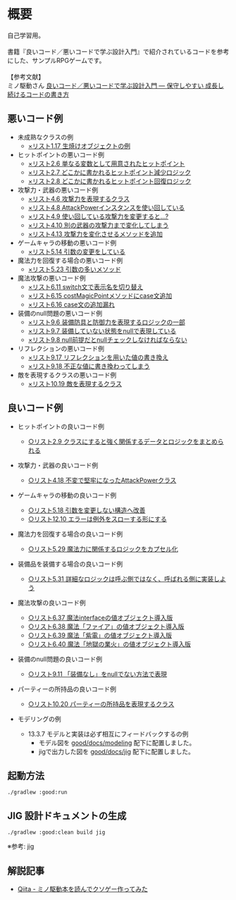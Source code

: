 # 概要
自己学習用。
<br><br>
書籍『良いコード／悪いコードで学ぶ設計入門』で紹介されているコードを参考にした、サンプルRPGゲームです。
<br><br>
【参考文献】
<br>
ミノ駆動さん [良いコード／悪いコードで学ぶ設計入門 ― 保守しやすい 成長し続けるコードの書き方](https://www.amazon.co.jp/dp/B09Y1MWK9N/ref=dp-kindle-redirect?_encoding=UTF8&btkr=1)

## 悪いコード例
- 未成熟なクラスの例
  - [×リスト1.17 生焼けオブジェクトの例](https://github.com/kdr250/good-code-bad-code-sample/blob/b11ac468e9cdc54a8f976376ca5a009ed329db90/app/src/main/java/com/example/sample/objects/AssetManager.java#L33)
- ヒットポイントの悪いコード例
  - [×リスト2.6 単なる変数として用意されたヒットポイント](https://github.com/kdr250/good-code-bad-code-sample/blob/b11ac468e9cdc54a8f976376ca5a009ed329db90/app/src/main/java/com/example/sample/entity/Entity.java#L41)
  - [×リスト2.7 どこかに書かれるヒットポイント減少ロジック](https://github.com/kdr250/good-code-bad-code-sample/blob/b11ac468e9cdc54a8f976376ca5a009ed329db90/app/src/main/java/com/example/sample/UI.java#L230)
  - [×リスト2.8 どこかに書かれるヒットポイント回復ロジック](https://github.com/kdr250/good-code-bad-code-sample/blob/b11ac468e9cdc54a8f976376ca5a009ed329db90/app/src/main/java/com/example/sample/objects/ItemPotionRed.java#L22)
- 攻撃力・武器の悪いコード例
  - [×リスト4.6 攻撃力を表現するクラス](https://github.com/kdr250/good-code-bad-code-sample/blob/b11ac468e9cdc54a8f976376ca5a009ed329db90/app/src/main/java/com/example/sample/objects/AttackPower.java#L4)
  - [×リスト4.8 AttackPowerインスタンスを使い回している](https://github.com/kdr250/good-code-bad-code-sample/blob/b11ac468e9cdc54a8f976376ca5a009ed329db90/app/src/main/java/com/example/sample/objects/AssetManager.java#L18)
  - [×リスト4.9 使い回している攻撃力を変更すると...?](https://github.com/kdr250/good-code-bad-code-sample/blob/b11ac468e9cdc54a8f976376ca5a009ed329db90/app/src/main/java/com/example/sample/objects/AssetManager.java#L19)
  - [×リスト4.10 別の武器の攻撃力まで変化してしまう](https://github.com/kdr250/good-code-bad-code-sample/blob/b11ac468e9cdc54a8f976376ca5a009ed329db90/app/src/main/java/com/example/sample/objects/AssetManager.java#L20)
  - [×リスト4.13 攻撃力を変化させるメソッドを追加](https://github.com/kdr250/good-code-bad-code-sample/blob/b11ac468e9cdc54a8f976376ca5a009ed329db90/app/src/main/java/com/example/sample/objects/AttackPower.java#L19)
- ゲームキャラの移動の悪いコード例
  - [×リスト5.14 引数の変更をしている](https://github.com/kdr250/good-code-bad-code-sample/blob/b11ac468e9cdc54a8f976376ca5a009ed329db90/app/src/main/java/com/example/sample/ActorManager.java#L6)
- 魔法力を回復する場合の悪いコード例
  - [×リスト5.23 引数の多いメソッド](https://github.com/kdr250/good-code-bad-code-sample/blob/b11ac468e9cdc54a8f976376ca5a009ed329db90/app/src/main/java/com/example/sample/objects/ItemPotionBlue.java#L30)
- 魔法攻撃の悪いコード例
  - [×リスト6.11 switch文で表示名を切り替え](https://github.com/kdr250/good-code-bad-code-sample/blob/b11ac468e9cdc54a8f976376ca5a009ed329db90/app/src/main/java/com/example/sample/MagicManager.java#L8)
  - [×リスト6.15 costMagicPointメソッドにcase文追加](https://github.com/kdr250/good-code-bad-code-sample/blob/b11ac468e9cdc54a8f976376ca5a009ed329db90/app/src/main/java/com/example/sample/MagicManager.java#L29)
  - [×リスト6.16 case文の追加漏れ](https://github.com/kdr250/good-code-bad-code-sample/blob/b11ac468e9cdc54a8f976376ca5a009ed329db90/app/src/main/java/com/example/sample/UI.java#L723)
- 装備のnull問題の悪いコード例
  - [×リスト9.6 装備防具と防御力を表現するロジックの一部](https://github.com/kdr250/good-code-bad-code-sample/blob/b11ac468e9cdc54a8f976376ca5a009ed329db90/app/src/main/java/com/example/sample/entity/Player.java#L30)
  - [×リスト9.7 装備していない状態をnullで表現している](https://github.com/kdr250/good-code-bad-code-sample/blob/b11ac468e9cdc54a8f976376ca5a009ed329db90/app/src/main/java/com/example/sample/entity/Player.java#L105)
  - [×リスト9.8 null前提だとnullチェックしなければならない](https://github.com/kdr250/good-code-bad-code-sample/blob/b11ac468e9cdc54a8f976376ca5a009ed329db90/app/src/main/java/com/example/sample/entity/Player.java#L114)
- リフレクションの悪いコード例
  - [×リスト9.17 リフレクションを用いた値の書き換え](https://github.com/kdr250/good-code-bad-code-sample/blob/b11ac468e9cdc54a8f976376ca5a009ed329db90/app/src/main/java/com/example/sample/UI.java#L757)
  - [×リスト9.18 不正な値に書き換わってしまう](https://github.com/kdr250/good-code-bad-code-sample/blob/b11ac468e9cdc54a8f976376ca5a009ed329db90/app/src/main/java/com/example/sample/UI.java#L758)
- 敵を表現するクラスの悪いコード例
  - [×リスト10.19 敵を表現するクラス](https://github.com/kdr250/good-code-bad-code-sample/blob/b11ac468e9cdc54a8f976376ca5a009ed329db90/app/src/main/java/com/example/sample/monsters/Enemy.java#L17)

## 良いコード例
- ヒットポイントの良いコード例
  - [○リスト2.9 クラスにすると強く関係するデータとロジックをまとめられる]()
- 攻撃力・武器の良いコード例
  - [○リスト4.18 不変で堅牢になったAttackPowerクラス]()
- ゲームキャラの移動の良いコード例
  - [○リスト5.18 引数を変更しない構造へ改善]()
  - [○リスト12.10 エラーは例外をスローする形にする]()
- 魔法力を回復する場合の良いコード例
  - [○リスト5.29 魔法力に関係するロジックをカプセル化]()
- 装備品を装備する場合の良いコード例
  - [○リスト5.31 詳細なロジックは呼ぶ側ではなく、呼ばれる側に実装しよう]()
- 魔法攻撃の良いコード例
  - [○リスト6.37 魔法interfaceの値オブジェクト導入版]()
  - [○リスト6.38 魔法「ファイア」の値オブジェクト導入版]()
  - [○リスト6.39 魔法「紫電」の値オブジェクト導入版]()
  - [○リスト6.40 魔法「地獄の業火」の値オブジェクト導入版]()
- 装備のnull問題の良いコード例
  - [○リスト9.11 「装備なし」をnullでない方法で表現]()
- パーティーの所持品の良いコード例
  - [○リスト10.20 パーティーの所持品を表現するクラス]()

- モデリングの例
  - 13.3.7 モデルと実装は必ず相互にフィードバックするの例
    - モデル図を [good/docs/modeling]() 配下に配置しました。
    - jigで出力した図を [good/docs/jig]() 配下に配置しました。

## 起動方法
```
./gradlew :good:run
```

## JIG 設計ドキュメントの生成
```
./gradlew :good:clean build jig
```
※参考: [jig](https://github.com/dddjava/jig) 

## 解説記事
- [Qiita - ミノ駆動本を読んでクソゲー作ってみた](https://qiita.com/KeiFunahashi/items/eb42d9de6290a01722df)
